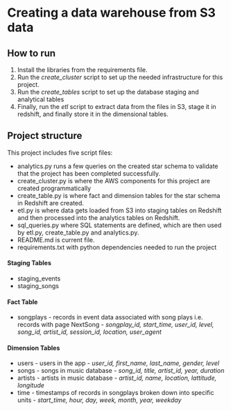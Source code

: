 # Creating a data warehouse from S3 data

## How to run

1. Install the libraries from the requirements file.
2. Run the *create_cluster* script to set up the needed infrastructure for this project.
3. Run the *create_tables* script to set up the database staging and analytical tables
4. Finally, run the *etl* script to extract data from the files in S3, stage it in redshift, and finally store it in the dimensional tables.

## Project structure

This project includes five script files:

- analytics.py runs a few queries on the created star schema to validate that the project has been completed successfully.
- create_cluster.py is where the AWS components for this project are created programmatically
- create_table.py is where fact and dimension tables for the star schema in Redshift are created.
- etl.py is where data gets loaded from S3 into staging tables on Redshift and then processed into the analytics tables on Redshift.
- sql_queries.py where SQL statements are defined, which are then used by etl.py, create_table.py and analytics.py.
- README.md is current file.
- requirements.txt with python dependencies needed to run the project


#### Staging Tables
- staging_events
- staging_songs

####  Fact Table
- songplays - records in event data associated with song plays i.e. records with page NextSong -
*songplay_id, start_time, user_id, level, song_id, artist_id, session_id, location, user_agent*

#### Dimension Tables
- users - users in the app -
*user_id, first_name, last_name, gender, level*
- songs - songs in music database -
*song_id, title, artist_id, year, duration*
- artists - artists in music database -
*artist_id, name, location, lattitude, longitude*
- time - timestamps of records in songplays broken down into specific units -
*start_time, hour, day, week, month, year, weekday*
